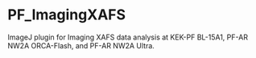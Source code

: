 # PF_ImagingXAFS
ImageJ plugin for Imaging XAFS data analysis at KEK-PF BL-15A1, PF-AR NW2A ORCA-Flash, and PF-AR NW2A Ultra.
